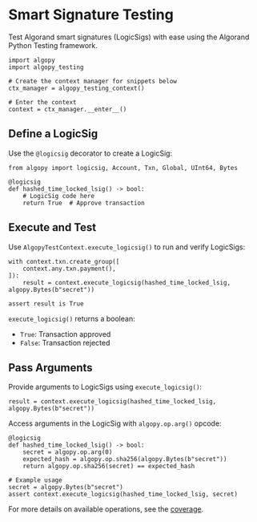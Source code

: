 # Smart Signature Testing

Test Algorand smart signatures (LogicSigs) with ease using the Algorand Python Testing framework.

```{testsetup}
import algopy
import algopy_testing

# Create the context manager for snippets below
ctx_manager = algopy_testing_context()

# Enter the context
context = ctx_manager.__enter__()
```

## Define a LogicSig

Use the `@logicsig` decorator to create a LogicSig:

```{testcode}
from algopy import logicsig, Account, Txn, Global, UInt64, Bytes

@logicsig
def hashed_time_locked_lsig() -> bool:
    # LogicSig code here
    return True  # Approve transaction
```

## Execute and Test

Use `AlgopyTestContext.execute_logicsig()` to run and verify LogicSigs:

```{testcode}
with context.txn.create_group([
    context.any.txn.payment(),
]):
    result = context.execute_logicsig(hashed_time_locked_lsig, algopy.Bytes(b"secret"))

assert result is True
```

`execute_logicsig()` returns a boolean:

-   `True`: Transaction approved
-   `False`: Transaction rejected

## Pass Arguments

Provide arguments to LogicSigs using `execute_logicsig()`:

```{testcode}
result = context.execute_logicsig(hashed_time_locked_lsig, algopy.Bytes(b"secret"))
```

Access arguments in the LogicSig with `algopy.op.arg()` opcode:

```{testcode}
@logicsig
def hashed_time_locked_lsig() -> bool:
    secret = algopy.op.arg(0)
    expected_hash = algopy.op.sha256(algopy.Bytes(b"secret"))
    return algopy.op.sha256(secret) == expected_hash

# Example usage
secret = algopy.Bytes(b"secret")
assert context.execute_logicsig(hashed_time_locked_lsig, secret)
```

For more details on available operations, see the [coverage](../coverage.md).
